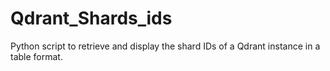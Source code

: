 # Qdrant_Shards_ids
Python script to retrieve and display the shard IDs of a Qdrant instance in a table format.
